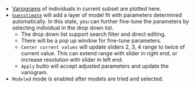 - [Variograms](https://ctmm-initiative.github.io/ctmm/articles/variogram.html) of individuals in current subset are plotted here.
- [`Guesstimate`](https://ctmm-initiative.github.io/ctmm/reference/variogram.fit.html) will add a layer of model fit with parameters determined automatically. In this state, you can further fine-tune the parameters by selecting individual in the drop down list.
    - The drop down list support search filter and direct editing.
    - There will be a pop up window for fine-tune parameters.
    - `Center current values` will update sliders 2, 3, 4 range to twice of current value. This can extend range with slider in right end, or increase resolution with slider in left end.
    - `Apply` butto will accept adjusted parameters and update the variogram.
- `Modeled` mode is enabled after models are tried and selected.

